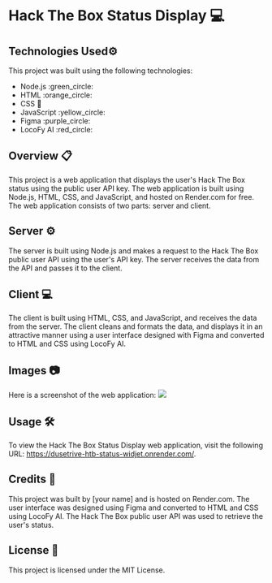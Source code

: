 # Hack The Box Status Display :computer:
## Technologies Used:gear:
This project was built using the following technologies:
<ul>
<li>Node.js :green_circle:
<li>HTML :orange_circle:
<li>CSS  🔵
<li>JavaScript :yellow_circle:
<li>Figma :purple_circle:
<li>LocoFy AI :red_circle:
</ul>  

## Overview :clipboard:

This project is a web application that displays the user's Hack The Box status using the public user API key. The web application is built using Node.js, HTML, CSS, and JavaScript, and hosted on Render.com for free. The web application consists of two parts: server and client.
<br>

## Server  :gear:

The server is built using Node.js and makes a request to the Hack The Box public user API using the user's API key. The server receives the data from the API and passes it to the client.
<br>

## Client :computer:
The client is built using HTML, CSS, and JavaScript, and receives the data from the server. The client cleans and formats the data, and displays it in an attractive manner using a user interface designed with Figma and converted to HTML and CSS using LocoFy AI.
<br>

## Images :camera:
Here is a screenshot of the web application:
<img src="https://user-images.githubusercontent.com/78523790/227508752-35239d13-0c07-467c-8efd-f25a0f542694.png">
<br>

## Usage :hammer_and_wrench:
To view the Hack The Box Status Display web application, visit the following URL: https://dusetrive-htb-status-widjet.onrender.com/. 
<br>

## Credits :clap:
This project was built by [your name] and is hosted on Render.com. The user interface was designed using Figma and converted to HTML and CSS using LocoFy AI. The Hack The Box public user API was used to retrieve the user's status.
<br>
 
## License :page_facing_up:
This project is licensed under the MIT License.
